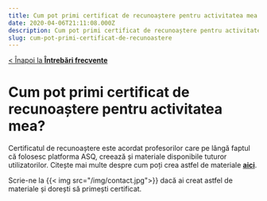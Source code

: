 ```yaml
---
title: Cum pot primi certificat de recunoaștere pentru activitatea mea
date: 2020-04-06T21:11:08.000Z
description: Cum pot primi certificat de recunoaștere pentru activitatea mea
slug: cum-pot-primi-certificat-de-recunoastere
---
```


[< Înapoi la **Întrebări frecvente**](/intrebari-frecvente/)

# Cum pot primi certificat de recunoaștere pentru activitatea mea?

Certificatul de recunoaștere este acordat profesorilor care pe lângă faptul că folosesc platforma ASQ, creează și materiale disponibile tuturor utilizatorilor. Citește mai multe despre cum poți crea astfel de materiale [**aici**](/creare-materiale#cum-sunt-folosite-materialele-create-de-mine).

Scrie-ne la {{< img src="/img/contact.jpg">}} dacă ai creat astfel de materiale și dorești să primești certificat.